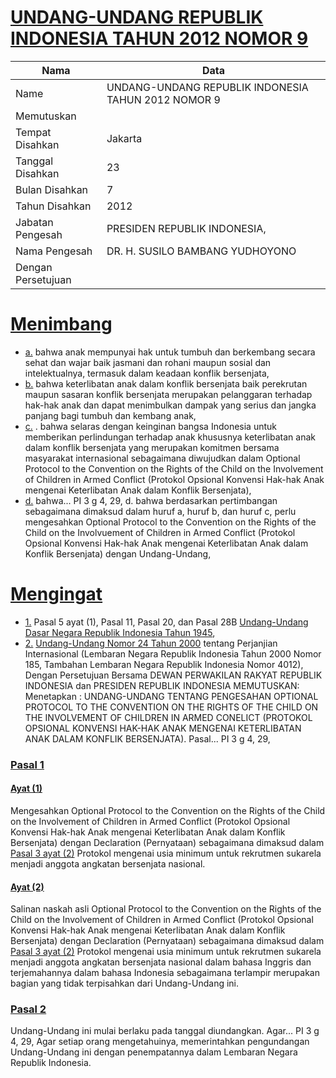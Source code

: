 # [UNDANG-UNDANG REPUBLIK INDONESIA TAHUN 2012 NOMOR 9](http://example.org/legal/document/uu/2012/9)

| Nama | Data |
| ------ | ----- |
|Name|UNDANG-UNDANG REPUBLIK INDONESIA TAHUN 2012 NOMOR 9|
|Memutuskan||
|Tempat Disahkan|Jakarta|
|Tanggal Disahkan|23|
|Bulan Disahkan|7|
|Tahun Disahkan|2012|
|Jabatan Pengesah|PRESIDEN REPUBLIK INDONESIA,|
|Nama Pengesah|DR. H. SUSILO BAMBANG YUDHOYONO|
|Dengan Persetujuan||
# [Menimbang](http://example.org/legal/document/uu/2012/9/menimbang)

* [a.](http://example.org/legal/document/uu/2012/9/menimbang/point/a) bahwa anak mempunyai hak untuk tumbuh dan berkembang secara sehat dan wajar baik jasmani dan rohani maupun sosial dan intelektualnya, termasuk dalam keadaan konflik bersenjata,
* [b.](http://example.org/legal/document/uu/2012/9/menimbang/point/b) bahwa keterlibatan anak dalam konflik bersenjata baik perekrutan maupun sasaran konflik bersenjata merupakan pelanggaran terhadap hak-hak anak dan dapat menimbulkan dampak yang serius dan jangka panjang bagi tumbuh dan kembang anak,
* [c.](http://example.org/legal/document/uu/2012/9/menimbang/point/c) . bahwa selaras dengan keinginan bangsa Indonesia untuk memberikan perlindungan terhadap anak khususnya keterlibatan anak dalam konflik bersenjata yang merupakan komitmen bersama masyarakat internasional sebagaimana diwujudkan dalam Optional Protocol to the Convention on the Rights of the Child on the Involvement of Children in Armed Conflict (Protokol Opsional Konvensi Hak-hak Anak mengenai Keterlibatan Anak dalam Konflik Bersenjata),
* [d.](http://example.org/legal/document/uu/2012/9/menimbang/point/d) bahwa... PI 3 g 4, 29, d. bahwa berdasarkan pertimbangan sebagaimana dimaksud dalam huruf a, huruf b, dan huruf c, perlu mengesahkan Optional Protocol to the Convention on the Rights of the Child on the Involvuement of Children in Armed Conflict (Protokol Opsional Konvensi Hak-hak Anak mengenai Keterlibatan Anak dalam Konflik Bersenjata) dengan Undang-Undang,
# [Mengingat](http://example.org/legal/document/uu/2012/9/mengingat)

* [1.](http://example.org/legal/document/uu/2012/9/mengingat/point/0001) Pasal 5 ayat (1), Pasal 11, Pasal 20, dan Pasal 28B [Undang-Undang Dasar Negara Republik Indonesia Tahun 1945](http://example.org/legal/document/uu),
* [2.](http://example.org/legal/document/uu/2012/9/mengingat/point/0002) [Undang-Undang Nomor 24 Tahun 2000](http://example.org/legal/document/uu/2000/24) tentang Perjanjian Internasional (Lembaran Negara Republik Indonesia Tahun 2000 Nomor 185, Tambahan Lembaran Negara Republik Indonesia Nomor 4012), Dengan Persetujuan Bersama DEWAN PERWAKILAN RAKYAT REPUBLIK INDONESIA dan PRESIDEN REPUBLIK INDONESIA MEMUTUSKAN: Menetapkan : UNDANG-UNDANG TENTANG PENGESAHAN OPTIONAL PROTOCOL TO THE CONVENTION ON THE RIGHTS OF THE CHILD ON THE INVOLVEMENT OF CHILDREN IN ARMED CONELICT (PROTOKOL OPSIONAL KONVENSI HAK-HAK ANAK MENGENAI KETERLIBATAN ANAK DALAM KONFLIK BERSENJATA). Pasal... PI 3 g 4, 29,

### [Pasal 1](http://example.org/legal/document/uu/2012/9/pasal/0001)

#### [Ayat (1)](http://example.org/legal/document/uu/2012/9/pasal/0001/version/20120723/ayat/0001)
Mengesahkan Optional Protocol to the Convention on the Rights of the Child on the Involvement of Children in Armed Conflict (Protokol Opsional Konvensi Hak-hak Anak mengenai Keterlibatan Anak dalam Konflik Bersenjata) dengan Declaration (Pernyataan) sebagaimana dimaksud dalam [Pasal 3 ayat (2)](http://example.org/legal/document/uu/2012/9/pasal/0001/version/20120723/ayat/0002) Protokol mengenai usia minimum untuk rekrutmen sukarela menjadi anggota angkatan bersenjata nasional.

#### [Ayat (2)](http://example.org/legal/document/uu/2012/9/pasal/0001/version/20120723/ayat/0002)
Salinan naskah asli Optional Protocol to the Convention on the Rights of the Child on the Involvement of Children in Armed Conflict (Protokol Opsional Konvensi Hak-hak Anak mengenai Keterlibatan Anak dalam Konflik Bersenjata) dengan Declaration (Pernyataan) sebagaimana dimaksud dalam [Pasal 3 ayat (2)](http://example.org/legal/document/uu/2012/9/pasal/0001/version/20120723/ayat/0002) Protokol mengenai usia minimum untuk rekrutmen sukarela menjadi anggota angkatan bersenjata nasional dalam bahasa Inggris dan terjemahannya dalam bahasa Indonesia sebagaimana terlampir merupakan bagian yang tidak terpisahkan dari Undang-Undang ini.


### [Pasal 2](http://example.org/legal/document/uu/2012/9/pasal/0002)
Undang-Undang ini mulai berlaku pada tanggal diundangkan. Agar... PI 3 g 4, 29, Agar setiap orang mengetahuinya, memerintahkan pengundangan Undang-Undang ini dengan penempatannya dalam Lembaran Negara Republik Indonesia.
